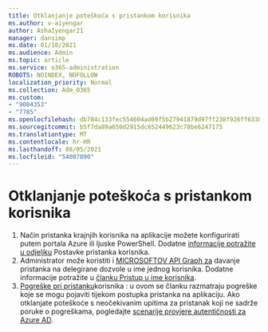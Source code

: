 ```yaml
---
title: Otklanjanje poteškoća s pristankom korisnika
ms.author: v-aiyengar
author: AshaIyengar21
manager: dansimp
ms.date: 01/18/2021
ms.audience: Admin
ms.topic: article
ms.service: o365-administration
ROBOTS: NOINDEX, NOFOLLOW
localization_priority: Normal
ms.collection: Adm_O365
ms.custom:
- "9004353"
- "7785"
ms.openlocfilehash: db784c133fec554604ad09f5b27941879d97ff238f926ff6338d0f3b7c3c4105
ms.sourcegitcommit: b5f7da89a650d2915dc652449623c78be6247175
ms.translationtype: MT
ms.contentlocale: hr-HR
ms.lasthandoff: 08/05/2021
ms.locfileid: "54007890"
---
```

# <a name="troubleshoot-user-consent"></a>Otklanjanje poteškoća s pristankom korisnika

1. Način pristanka krajnjih korisnika na aplikacije možete konfigurirati putem portala Azure ili ljuske PowerShell. Dodatne [informacije potražite u odjeljku](https://docs.microsoft.com/azure/active-directory/manage-apps/configure-user-consent?tabs=azure-portal#user-consent-settings) Postavke pristanka korisnika.
1. Administrator može koristiti i [MICROSOFTOV API Graph za](https://docs.microsoft.com/azure/active-directory/manage-apps/configure-user-consent?tabs=azure-portal#user-consent-settings) davanje pristanka na delegirane dozvole u ime jednog korisnika. Dodatne informacije potražite u [članku Pristup u ime korisnika](https://docs.microsoft.com/graph/auth-v2-user).
1. [Pogreške pri pristanku](https://docs.microsoft.com/azure/active-directory/manage-apps/application-sign-in-unexpected-user-consent-error)korisnika : u ovom se članku razmatraju pogreške koje se mogu pojaviti tijekom postupka pristanka na aplikaciju. Ako otklanjate poteškoće s neočekivanim upitima za pristanak koji ne sadrže poruke o pogreškama, pogledajte [scenarije provjere autentičnosti za Azure AD](https://docs.microsoft.com/azure/active-directory/manage-apps/application-sign-in-unexpected-user-consent-error).